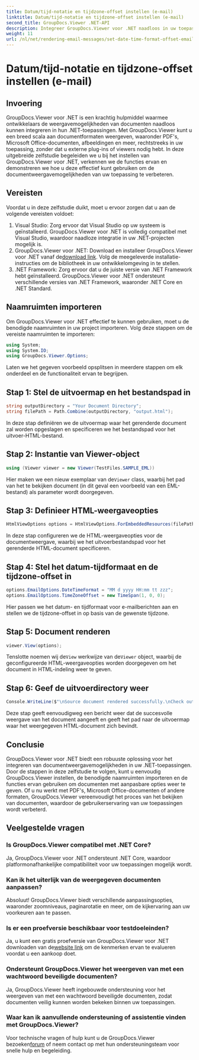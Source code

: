```yaml
---
title: Datum/tijd-notatie en tijdzone-offset instellen (e-mail)
linktitle: Datum/tijd-notatie en tijdzone-offset instellen (e-mail)
second_title: GroupDocs.Viewer .NET-API
description: Integreer GroupDocs.Viewer voor .NET naadloos in uw toepassingen voor krachtige documentweergavemogelijkheden. Verbeter de gebruikerservaring met aanpasbare opties.
weight: 11
url: /nl/net/rendering-email-messages/set-date-time-format-offset-email/
---
```


# Datum/tijd-notatie en tijdzone-offset instellen (e-mail)


## Invoering
GroupDocs.Viewer voor .NET is een krachtig hulpmiddel waarmee ontwikkelaars de weergavemogelijkheden van documenten naadloos kunnen integreren in hun .NET-toepassingen. Met GroupDocs.Viewer kunt u een breed scala aan documentformaten weergeven, waaronder PDF's, Microsoft Office-documenten, afbeeldingen en meer, rechtstreeks in uw toepassing, zonder dat u externe plug-ins of viewers nodig hebt. In deze uitgebreide zelfstudie begeleiden we u bij het instellen van GroupDocs.Viewer voor .NET, verkennen we de functies ervan en demonstreren we hoe u deze effectief kunt gebruiken om de documentweergavemogelijkheden van uw toepassing te verbeteren.
## Vereisten
Voordat u in deze zelfstudie duikt, moet u ervoor zorgen dat u aan de volgende vereisten voldoet:
1. Visual Studio: Zorg ervoor dat Visual Studio op uw systeem is geïnstalleerd. GroupDocs.Viewer voor .NET is volledig compatibel met Visual Studio, waardoor naadloze integratie in uw .NET-projecten mogelijk is.
2.  GroupDocs.Viewer voor .NET: Download en installeer GroupDocs.Viewer voor .NET vanaf de[download link](https://releases.groupdocs.com/viewer/net/). Volg de meegeleverde installatie-instructies om de bibliotheek in uw ontwikkelomgeving in te stellen.
3. .NET Framework: Zorg ervoor dat u de juiste versie van .NET Framework hebt geïnstalleerd. GroupDocs.Viewer voor .NET ondersteunt verschillende versies van .NET Framework, waaronder .NET Core en .NET Standard.

## Naamruimten importeren
Om GroupDocs.Viewer voor .NET effectief te kunnen gebruiken, moet u de benodigde naamruimten in uw project importeren. Volg deze stappen om de vereiste naamruimten te importeren:

```csharp
using System;
using System.IO;
using GroupDocs.Viewer.Options;
```


Laten we het gegeven voorbeeld opsplitsen in meerdere stappen om elk onderdeel en de functionaliteit ervan te begrijpen.
## Stap 1: Stel de uitvoermap en het bestandspad in
```csharp
string outputDirectory = "Your Document Directory";
string filePath = Path.Combine(outputDirectory, "output.html");
```
In deze stap definiëren we de uitvoermap waar het gerenderde document zal worden opgeslagen en specificeren we het bestandspad voor het uitvoer-HTML-bestand.
## Stap 2: Instantie van Viewer-object
```csharp
using (Viewer viewer = new Viewer(TestFiles.SAMPLE_EML))
```
 Hier maken we een nieuw exemplaar van de`Viewer` class, waarbij het pad van het te bekijken document (in dit geval een voorbeeld van een EML-bestand) als parameter wordt doorgegeven.
## Stap 3: Definieer HTML-weergaveopties
```csharp
HtmlViewOptions options = HtmlViewOptions.ForEmbeddedResources(filePath);
```
In deze stap configureren we de HTML-weergaveopties voor de documentweergave, waarbij we het uitvoerbestandspad voor het gerenderde HTML-document specificeren.
## Stap 4: Stel het datum-tijdformaat en de tijdzone-offset in
```csharp
options.EmailOptions.DateTimeFormat = "MM d yyyy HH:mm tt zzz";
options.EmailOptions.TimeZoneOffset = new TimeSpan(1, 0, 0);
```
Hier passen we het datum- en tijdformaat voor e-mailberichten aan en stellen we de tijdzone-offset in op basis van de gewenste tijdzone.
## Stap 5: Document renderen
```csharp
viewer.View(options);
```
 Tenslotte noemen wij de`View` werkwijze van de`Viewer` object, waarbij de geconfigureerde HTML-weergaveopties worden doorgegeven om het document in HTML-indeling weer te geven.
## Stap 6: Geef de uitvoerdirectory weer
```csharp
Console.WriteLine($"\nSource document rendered successfully.\nCheck output in {outputDirectory}.");
```
Deze stap geeft eenvoudigweg een bericht weer dat de succesvolle weergave van het document aangeeft en geeft het pad naar de uitvoermap waar het weergegeven HTML-document zich bevindt.

## Conclusie
GroupDocs.Viewer voor .NET biedt een robuuste oplossing voor het integreren van documentweergavemogelijkheden in uw .NET-toepassingen. Door de stappen in deze zelfstudie te volgen, kunt u eenvoudig GroupDocs.Viewer instellen, de benodigde naamruimten importeren en de functies ervan gebruiken om documenten met aanpasbare opties weer te geven. Of u nu werkt met PDF's, Microsoft Office-documenten of andere formaten, GroupDocs.Viewer vereenvoudigt het proces van het bekijken van documenten, waardoor de gebruikerservaring van uw toepassingen wordt verbeterd.
## Veelgestelde vragen
### Is GroupDocs.Viewer compatibel met .NET Core?
Ja, GroupDocs.Viewer voor .NET ondersteunt .NET Core, waardoor platformonafhankelijke compatibiliteit voor uw toepassingen mogelijk wordt.
### Kan ik het uiterlijk van de weergegeven documenten aanpassen?
Absoluut! GroupDocs.Viewer biedt verschillende aanpassingsopties, waaronder zoomniveaus, paginarotatie en meer, om de kijkervaring aan uw voorkeuren aan te passen.
### Is er een proefversie beschikbaar voor testdoeleinden?
 Ja, u kunt een gratis proefversie van GroupDocs.Viewer voor .NET downloaden van de[website link](https://releases.groupdocs.com/viewer/net/) om de kenmerken ervan te evalueren voordat u een aankoop doet.
### Ondersteunt GroupDocs.Viewer het weergeven van met een wachtwoord beveiligde documenten?
Ja, GroupDocs.Viewer heeft ingebouwde ondersteuning voor het weergeven van met een wachtwoord beveiligde documenten, zodat documenten veilig kunnen worden bekeken binnen uw toepassingen.
### Waar kan ik aanvullende ondersteuning of assistentie vinden met GroupDocs.Viewer?
 Voor technische vragen of hulp kunt u de GroupDocs.Viewer bezoeken[forum](https://forum.groupdocs.com/c/viewer/9) of neem contact op met hun ondersteuningsteam voor snelle hulp en begeleiding.